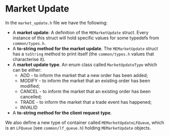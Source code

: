 # Market Update
In the `market_update.h` file we have the following:
- A **market update**: A definition of the `MEMarketUpdate` struct. Every instance of this struct will hold specific values for some typedefs from `common/types.h`. 
- A **to-string method for the market update**. The `MEMarketUpdate` struct has a `toString`  method to print itself (the `common/types.h` values that characterise it).
- A **market update type**. An enum class called `MarketUpdateType` which can be either: 
    - ADD - to inform the market that a new order has been added;
    - MODIFY - to inform the market that an existing order has been modified;
    - CANCEL - to inform the market that an existing order has been cancelled;
    - TRADE - to inform the market that a trade event has happened;
    - INVALID
- A **to-string method for the client request type**. 

We also define a new type of container called `MEMarketUpdateLFQueue`, which is an `LFQueue` (see `common/lf_queue.h`) holding `MEMarketUpdate` objects.

